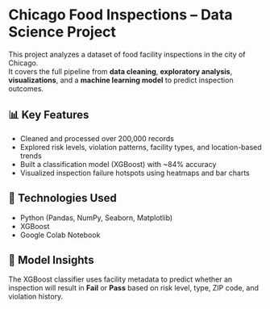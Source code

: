 # Chicago Food Inspections – Data Science Project

This project analyzes a dataset of food facility inspections in the city of Chicago.  
It covers the full pipeline from **data cleaning**, **exploratory analysis**, **visualizations**, and a **machine learning model** to predict inspection outcomes.

## 📊 Key Features
- Cleaned and processed over 200,000 records
- Explored risk levels, violation patterns, facility types, and location-based trends
- Built a classification model (XGBoost) with ~84% accuracy
- Visualized inspection failure hotspots using heatmaps and bar charts

## 🧠 Technologies Used
- Python (Pandas, NumPy, Seaborn, Matplotlib)
- XGBoost
- Google Colab Notebook

## 🤖 Model Insights
The XGBoost classifier uses facility metadata to predict whether an inspection will result in **Fail** or **Pass** based on risk level, type, ZIP code, and violation history.


